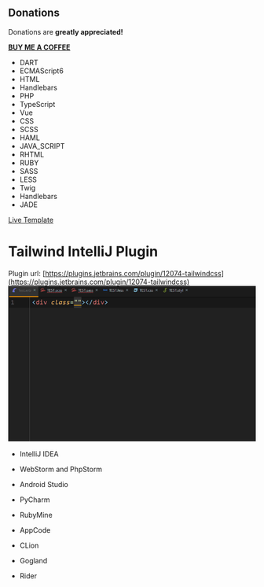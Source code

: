 
Donations
----------
Donations are **greatly appreciated!**

**[BUY ME A COFFEE](https://www.patreon.com/join/alicannklc)**

 - DART 
  - ECMAScript6 
  - HTML 
  - Handlebars 
  - PHP
  - TypeScript
  - Vue 
  - CSS 
  - SCSS 
  - HAML 
  - JAVA_SCRIPT
  - RHTML 
  - RUBY 
 - SASS 
 - LESS 
 - Twig
 - Handlebars 
 - JADE 

[Live Template](https://www.jetbrains.com/help/idea/using-live-templates.html)

# Tailwind IntelliJ Plugin
Plugin url: [https://plugins.jetbrains.com/plugin/12074-tailwindcss](https://plugins.jetbrains.com/plugin/12074-tailwindcss)
![](images/css.gif)

-   IntelliJ IDEA
    
-   WebStorm and PhpStorm
    
-   Android Studio
    
-   PyCharm
    
-   RubyMine
    
-   AppCode
    
-   CLion
    
-   Gogland
    
-   Rider
